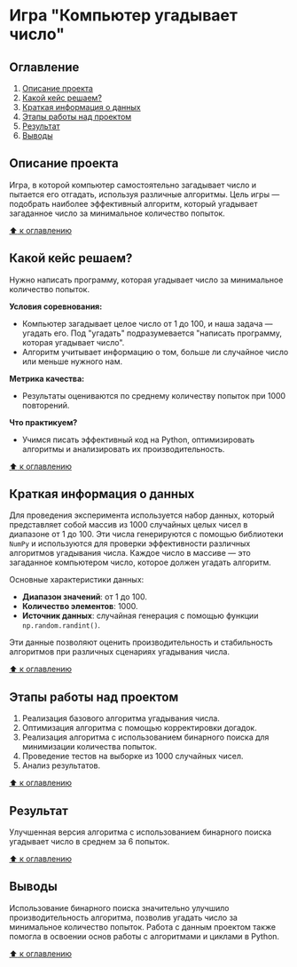 # Игра "Компьютер угадывает число"

## Оглавление
1. [Описание проекта](#описание-проекта)
2. [Какой кейс решаем?](#какой-кейс-решаем)
3. [Краткая информация о данных](#краткая-информация-о-данных)
4. [Этапы работы над проектом](#этапы-работы-над-проектом)
5. [Результат](#результат)
6. [Выводы](#выводы)

## Описание проекта
Игра, в которой компьютер самостоятельно загадывает число и пытается его отгадать, используя различные алгоритмы. Цель игры — подобрать наиболее эффективный алгоритм, который угадывает загаданное число за минимальное количество попыток.

[:arrow_up: к оглавлению](#оглавление)

## Какой кейс решаем?
Нужно написать программу, которая угадывает число за минимальное количество попыток.

**Условия соревнования:**
- Компьютер загадывает целое число от 1 до 100, и наша задача — угадать его. Под "угадать" подразумевается "написать программу, которая угадывает число".
- Алгоритм учитывает информацию о том, больше ли случайное число или меньше нужного нам.

**Метрика качества:**
- Результаты оцениваются по среднему количеству попыток при 1000 повторений.

**Что практикуем?**
- Учимся писать эффективный код на Python, оптимизировать алгоритмы и анализировать их производительность.

[:arrow_up: к оглавлению](#оглавление)

## Краткая информация о данных
Для проведения эксперимента используется набор данных, который представляет собой массив из 1000 случайных целых чисел в диапазоне от 1 до 100. Эти числа генерируются с помощью библиотеки `NumPy` и используются для проверки эффективности различных алгоритмов угадывания числа. Каждое число в массиве — это загаданное компьютером число, которое должен угадать алгоритм.

Основные характеристики данных:
- **Диапазон значений**: от 1 до 100.
- **Количество элементов**: 1000.
- **Источник данных**: случайная генерация с помощью функции `np.random.randint()`.

Эти данные позволяют оценить производительность и стабильность алгоритмов при различных сценариях угадывания числа.

[:arrow_up: к оглавлению](#оглавление)

## Этапы работы над проектом
1. Реализация базового алгоритма угадывания числа.
2. Оптимизация алгоритма с помощью корректировки догадок.
3. Реализация алгоритма с использованием бинарного поиска для минимизации количества попыток.
4. Проведение тестов на выборке из 1000 случайных чисел.
5. Анализ результатов.

[:arrow_up: к оглавлению](#оглавление)

## Результат
Улучшенная версия алгоритма с использованием бинарного поиска угадывает число в среднем за 6 попыток.

[:arrow_up: к оглавлению](#оглавление)

## Выводы
Использование бинарного поиска значительно улучшило производительность алгоритма, позволив угадать число за минимальное количество попыток. Работа с данным проектом также помогла в освоении основ работы с алгоритмами и циклами в Python.

[:arrow_up: к оглавлению](#оглавление)
